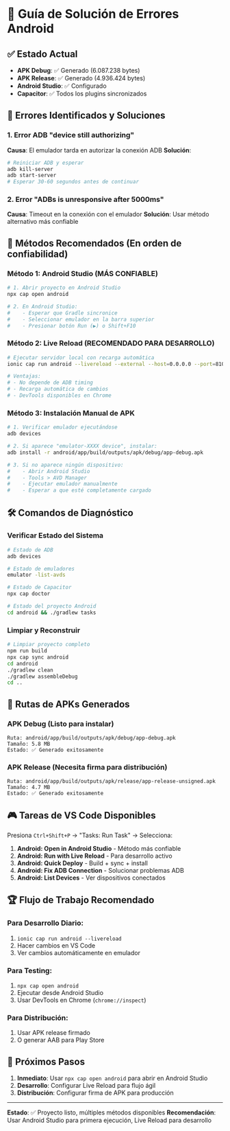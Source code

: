 # 🔧 Guía de Solución de Errores Android

## ✅ Estado Actual
- **APK Debug**: ✅ Generado (6.087.238 bytes)
- **APK Release**: ✅ Generado (4.936.424 bytes)
- **Android Studio**: ✅ Configurado
- **Capacitor**: ✅ Todos los plugins sincronizados

## 🚨 Errores Identificados y Soluciones

### 1. Error ADB "device still authorizing"
**Causa**: El emulador tarda en autorizar la conexión ADB
**Solución**: 
```bash
# Reiniciar ADB y esperar
adb kill-server
adb start-server
# Esperar 30-60 segundos antes de continuar
```

### 2. Error "ADBs is unresponsive after 5000ms"
**Causa**: Timeout en la conexión con el emulador
**Solución**: Usar método alternativo más confiable

## 🎯 Métodos Recomendados (En orden de confiabilidad)

### Método 1: Android Studio (MÁS CONFIABLE)
```bash
# 1. Abrir proyecto en Android Studio
npx cap open android

# 2. En Android Studio:
#    - Esperar que Gradle sincronice
#    - Seleccionar emulador en la barra superior
#    - Presionar botón Run (▶️) o Shift+F10
```

### Método 2: Live Reload (RECOMENDADO PARA DESARROLLO)
```bash
# Ejecutar servidor local con recarga automática
ionic cap run android --livereload --external --host=0.0.0.0 --port=8100

# Ventajas:
# - No depende de ADB timing
# - Recarga automática de cambios
# - DevTools disponibles en Chrome
```

### Método 3: Instalación Manual de APK
```bash
# 1. Verificar emulador ejecutándose
adb devices

# 2. Si aparece "emulator-XXXX device", instalar:
adb install -r android/app/build/outputs/apk/debug/app-debug.apk

# 3. Si no aparece ningún dispositivo:
#    - Abrir Android Studio
#    - Tools > AVD Manager
#    - Ejecutar emulador manualmente
#    - Esperar a que esté completamente cargado
```

## 🛠️ Comandos de Diagnóstico

### Verificar Estado del Sistema
```bash
# Estado de ADB
adb devices

# Estado de emuladores
emulator -list-avds

# Estado de Capacitor
npx cap doctor

# Estado del proyecto Android
cd android && ./gradlew tasks
```

### Limpiar y Reconstruir
```bash
# Limpiar proyecto completo
npm run build
npx cap sync android
cd android
./gradlew clean
./gradlew assembleDebug
cd ..
```

## 📱 Rutas de APKs Generados

### APK Debug (Listo para instalar)
```
Ruta: android/app/build/outputs/apk/debug/app-debug.apk
Tamaño: 5.8 MB
Estado: ✅ Generado exitosamente
```

### APK Release (Necesita firma para distribución)
```
Ruta: android/app/build/outputs/apk/release/app-release-unsigned.apk
Tamaño: 4.7 MB
Estado: ✅ Generado exitosamente
```

## 🎮 Tareas de VS Code Disponibles

Presiona `Ctrl+Shift+P` → "Tasks: Run Task" → Selecciona:

1. **Android: Open in Android Studio** - Método más confiable
2. **Android: Run with Live Reload** - Para desarrollo activo
3. **Android: Quick Deploy** - Build + sync + install
4. **Android: Fix ADB Connection** - Solucionar problemas ADB
5. **Android: List Devices** - Ver dispositivos conectados

## 🏆 Flujo de Trabajo Recomendado

### Para Desarrollo Diario:
1. `ionic cap run android --livereload`
2. Hacer cambios en VS Code
3. Ver cambios automáticamente en emulador

### Para Testing:
1. `npx cap open android`
2. Ejecutar desde Android Studio
3. Usar DevTools en Chrome (`chrome://inspect`)

### Para Distribución:
1. Usar APK release firmado
2. O generar AAB para Play Store

## 🎯 Próximos Pasos

1. **Inmediato**: Usar `npx cap open android` para abrir en Android Studio
2. **Desarrollo**: Configurar Live Reload para flujo ágil
3. **Distribución**: Configurar firma de APK para producción

---

**Estado**: ✅ Proyecto listo, múltiples métodos disponibles
**Recomendación**: Usar Android Studio para primera ejecución, Live Reload para desarrollo
